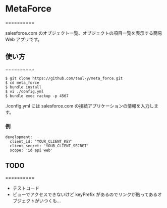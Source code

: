# MetaForce
==========

salesforce.com のオブジェクト一覧、オブジェクトの項目一覧を表示する簡易 Web アプリです。

## 使い方
==========

```
$ git clone https://github.com/taul-y/meta_force.git
$ cd meta_force
$ bundle install
$ vi ./config.yml
$ bundle exec rackup -p 4567
```

./config.yml には salesforce.com の接続アプリケーションの情報を入力します。

### 例

```
development:
  client_id: 'YOUR_CLIENT_KEY'
  client_secret: 'YOUR_CLIENT_SECRET'
  scope: 'id api web'
```

## TODO
==========
* テストコード
* ビューでアクセスできないけど keyPrefix があるのでリンクが貼ってあるオブジェクトがいつくも...
